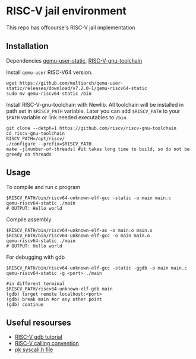 # RISC-V jail environment
This repo has offcourse's RISC-V jail implementation

## Installation
Dependencies [qemu-user-static](https://github.com/multiarch/qemu-user-static), [RISC-V-gnu-toolchain](https://github.com/riscv-collab/riscv-gnu-toolchain)

Install `qemu-user` RISC-V64 version.
```
wget https://github.com/multiarch/qemu-user-static/releases/download/v7.2.0-1/qemu-riscv64-static
sudo mv qemu-riscv64-static /bin
```
Install RISC-V-gnu-toolchain with Newlib. All toolchain will be installed in path set in `$RISCV_PATH` variable. Later you can add `$RISCV_PATH` to your `$PATH` variable or link needed executables to `/bin`.
```
git clone --detph=1 https://github.com/riscv/riscv-gnu-toolchain
cd riscv-gnu-toolchain
RISCV_PATH=/opt/riscv/
./configure --prefix=$RISCV_PATH
make -j[number-of-threads] #it takes long time to build, so do not be greedy on threads
```
## Usage
To compile and run c program
```
$RISCV_PATH/bin/riscv64-unknown-elf-gcc -static -o main main.c
qemu-riscv64-static ./main
# OUTPUT: Hello world
```
Compile assembly 
```
$RISCV_PATH/bin/riscv64-unknown-elf-as -o main.o main.s
$RISCV_PATH/bin/riscv64-unknown-elf-gcc -o main main.o
qemu-riscv64-static ./main
# OUTPUT: Hello world
```
For debugging with gdb
```
$RISCV_PATH/bin/riscv64-unknown-elf-gcc -static -ggdb -o main main.c
qemu-riscv64-static -g <port> ./main

#in different terminal
$RISCV_PATH/riscv64-unknown-elf-gdb main
(gdb) target remote localhost:<port>
(gdb) break main #or any other point
(gdb) continue
```
## Useful resourses
- [RISC-V gdb tutorial](https://shakti.org.in/docs/RISC-V-GDB-tutorial.pdf)
- [RISC-V calling convention](https://riscv.org/wp-content/uploads/2015/01/riscv-calling.pdf)
- [pk syscall.h file](https://github.com/riscv-software-src/riscv-pk/blob/master/pk/syscall.h)
